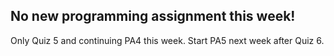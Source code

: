 ## No new programming assignment this week!

Only Quiz 5 and continuing PA4 this week. Start PA5 next week after Quiz 6.